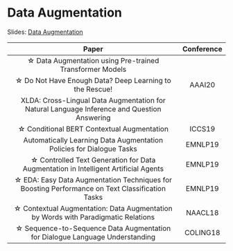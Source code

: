 # Data Augmentation

Slides: [Data Augmentation](slides/presentation/Data_Augmentation.pdf)

| Paper | Conference |
| :---: | :---: |
| ☆ Data Augmentation using Pre-trained Transformer Models||
| ☆ Do Not Have Enough Data? Deep Learning to the Rescue! | AAAI20 |
|XLDA: Cross-Lingual Data Augmentation for Natural Language Inference and Question Answering||
| ☆ Conditional BERT Contextual Augmentation|ICCS19|
| Automatically Learning Data Augmentation Policies for Dialogue Tasks | EMNLP19 |
| ☆ Controlled Text Generation for Data Augmentation in Intelligent Artificial Agents|EMNLP19|
| ☆ EDA: Easy Data Augmentation Techniques for Boosting Performance on Text Classification Tasks|EMNLP19| 
| ☆ Contextual Augmentation: Data Augmentation by Words with Paradigmatic Relations|NAACL18|
| ☆ Sequence-to-Sequence Data Augmentation for Dialogue Language Understanding|COLING18|

